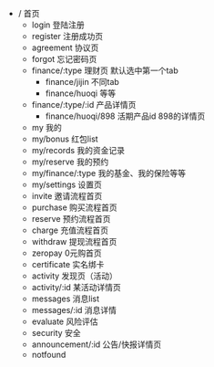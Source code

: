 - / 首页
    - login 登陆注册
    - register 注册成功页
    - agreement 协议页
    - forgot 忘记密码页
    - finance/:type 理财页 默认选中第一个tab
        - finance/jijin 不同tab
        - finance/huoqi 等等
    - finance/:type/:id 产品详情页
        - finance/huoqi/898 活期产品id 898的详情页
    - my 我的
    - my/bonus 红包list
    - my/records 我的资金记录
    - my/reserve 我的预约
    - my/finance/:type 我的基金、我的保险等等
    - my/settings  设置页
    - invite 邀请流程首页
    - purchase 购买流程首页
    - reserve 预约流程首页
    - charge 充值流程首页
    - withdraw 提现流程首页
    - zeropay 0元购首页
    - certificate 实名绑卡
    - activity 发现页（活动）
    - activity/:id 某活动详情页
    - messages 消息list
    - messages/:id 消息详情
    - evaluate 风险评估
    - security 安全
    - announcement/:id 公告/快报详情页
    - notfound


